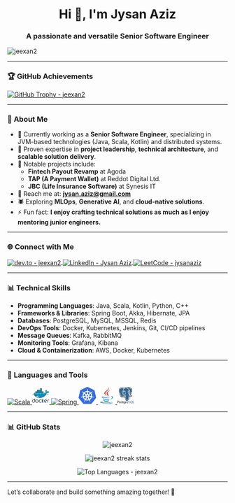 <h1 align="center">Hi 👋, I'm Jysan Aziz</h1>
<h3 align="center">A passionate and versatile Senior Software Engineer</h3>

<p align="left"> <img src="https://komarev.com/ghpvc/?username=jeexan2&label=Profile%20views&color=0e75b6&style=flat" alt="jeexan2" /> </p>

---

### 🏆 **GitHub Achievements**
<p align="left">
  <a href="https://github.com/ryo-ma/github-profile-trophy">
    <img src="https://github-profile-trophy.vercel.app/?username=jeexan2&theme=onedark&margin-w=15" alt="GitHub Trophy - jeexan2" />
  </a>
</p>

---

### 🌟 **About Me**
- 🔹 Currently working as a **Senior Software Engineer**, specializing in JVM-based technologies (Java, Scala, Kotlin) and distributed systems.
- 🔹 Proven expertise in **project leadership**, **technical architecture**, and **scalable solution delivery**.
- 🔹 Notable projects include:
  - **Fintech Payout Revamp** at Agoda
  - **TAP (A Payment Wallet)** at Reddot Digital Ltd.
  - **JBC (Life Insurance Software)** at Synesis IT
- 📧 Reach me at: **[jysan.aziz@gmail.com](mailto:jysan.aziz@gmail.com)**
- 🕷 Exploring **MLOps**, **Generative AI**, and **cloud-native solutions**.
- ⚡ Fun fact: **I enjoy crafting technical solutions as much as I enjoy mentoring junior engineers.**

---

### 🌐 **Connect with Me**
<p align="left">
  <a href="https://dev.to/jeexan2" target="_blank">
    <img align="center" src="https://cdn.jsdelivr.net/npm/simple-icons@3.0.1/icons/dev-dot-to.svg" alt="dev.to - jeexan2" height="30" width="40" />
  </a>
  <a href="https://www.linkedin.com/in/jysan-aziz/" target="_blank">
    <img align="center" src="https://raw.githubusercontent.com/rahuldkjain/github-profile-readme-generator/master/src/images/icons/Social/linked-in-alt.svg" alt="LinkedIn - Jysan Aziz" height="30" width="40" />
  </a>
  <a href="https://www.leetcode.com/jysanaziz" target="_blank">
    <img align="center" src="https://raw.githubusercontent.com/rahuldkjain/github-profile-readme-generator/master/src/images/icons/Social/leet-code.svg" alt="LeetCode - jysanaziz" height="30" width="40" />
  </a>
</p>

---

### 📊 **Technical Skills**
- **Programming Languages**: Java, Scala, Kotlin, Python, C++
- **Frameworks & Libraries**: Spring Boot, Akka, Hibernate, JPA
- **Databases**: PostgreSQL, MySQL, MSSQL, Redis
- **DevOps Tools**: Docker, Kubernetes, Jenkins, Git, CI/CD pipelines
- **Message Queues**: Kafka, RabbitMQ
- **Monitoring Tools**: Grafana, Kibana
- **Cloud & Containerization**: AWS, Docker, Kubernetes

---

### 🔧 **Languages and Tools**
<p align="left">
  <a href="https://www.scala-lang.org/" target="_blank">
    <img src="https://logowik.com/content/uploads/images/scala3486.jpg" alt="Scala" width="40" height="40" />
  </a>
  <a href="https://www.docker.com/" target="_blank">
    <img src="https://raw.githubusercontent.com/devicons/devicon/master/icons/docker/docker-original-wordmark.svg" alt="Docker" width="40" height="40" />
  </a>
  <a href="https://spring.io/" target="_blank">
    <img src="https://www.vectorlogo.zone/logos/springio/springio-icon.svg" alt="Spring" width="40" height="40" />
  </a>
  <a href="https://kubernetes.io/" target="_blank">
    <img src="https://raw.githubusercontent.com/devicons/devicon/master/icons/kubernetes/kubernetes-plain.svg" alt="Kubernetes" width="40" height="40" />
  </a>
  <a href="https://www.java.com" target="_blank">
    <img src="https://raw.githubusercontent.com/devicons/devicon/master/icons/java/java-original.svg" alt="Java" width="40" height="40" />
  </a>
  <a href="https://www.postgresql.org" target="_blank">
    <img src="https://raw.githubusercontent.com/devicons/devicon/master/icons/postgresql/postgresql-original-wordmark.svg" alt="PostgreSQL" width="40" height="40" />
  </a>
</p>

---

### 📊 **GitHub Stats**
<p align="center">
  <img src="https://github-readme-stats.vercel.app/api?username=jeexan2&show_icons=true&locale=en&theme=radical" alt="jeexan2" />
</p>
<p align="center">
  <img src="https://github-readme-streak-stats.herokuapp.com/?user=jeexan2&theme=radical" alt="jeexan2 streak stats" />
</p>
<p align="center">
  <img src="https://github-readme-stats.vercel.app/api/top-langs?username=jeexan2&show_icons=true&locale=en&layout=compact&theme=radical" alt="Top Languages - jeexan2" />
</p>

---

Let’s collaborate and build something amazing together! 🚀
